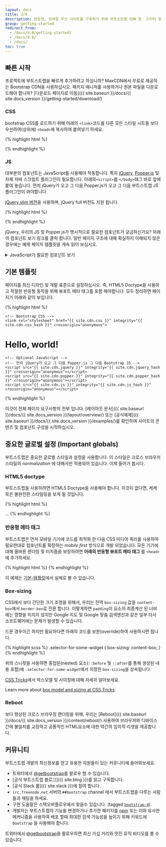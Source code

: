 ```yaml
---
layout: docs
title: 소개
description: 반응형, 모바일 우선 사이트를 구축하기 위해 부트스트랩 CDN 및  스타터 템플릿을 사용하여 세계에서 가장 인기 있는 프레임워크인 부트스트랩으로 시작하십시오.
group: getting-started
redirect_from:
  - /docs/4.0/getting-started/
  - /docs/4.0/
  - /docs/
toc: true
---
```




## 빠른 시작
프로젝트에 부트스트랩을 빠르게 추가하려고 하십니까? MaxCDN에서 무료로 제공하는 Bootstrap CDN을 사용하십시오. 패키지 매니저를 사용하거나 원본 파일을 다운로드해야 합니까?
[다운로드 페이지로 이동]({{ site.baseurl }}/docs/{{ site.docs_version }}/getting-started/download/)

### CSS

bootstrap CSS를  로드하기 위해  아래의 `<link>`코드를  다른 모든 스타일 시트들 보다 우선하여(상위에) `<head>`에 복사하여 붙여넣기 하세요.

{% highlight html %}
<link rel="stylesheet" href="{{ site.cdn.css }}" integrity="{{ site.cdn.css_hash }}" crossorigin="anonymous">
{% endhighlight %}

### JS

대부분의 컴포넌트는 JavaScript를 사용해야 작동합니다. 특히 [jQuery](https://jquery.com), [Popper.js](https://popper.js.org/) 및 자체 자바 스크립트 플러그인이 필요합니다. 아래의`<script>`를 `</body>`태그 바로 앞에 붙여 놓습니다. 먼저 jQuery가 오고 그 다음 Popper.js가 오고 그 다음 부트스트랩 JS 플러그인이 와야합니다.

[jQuery slim 버전](https://blog.jquery.com/2016/06/09/jquery-3-0-final-released/)을 사용하며, jQuery full 버전도 지원 됩니다.

{% highlight html %}
<script src="{{ site.cdn.jquery }}" integrity="{{ site.cdn.jquery_hash }}" crossorigin="anonymous"></script>
<script src="{{ site.cdn.popper }}" integrity="{{ site.cdn.popper_hash }}" crossorigin="anonymous"></script>
<script src="{{ site.cdn.js }}" integrity="{{ site.cdn.js_hash }}" crossorigin="anonymous"></script>
{% endhighlight %}

jQuery, 우리의 JS 및 Popper.js가 명시적으로 필요한 컴포넌트가 궁금하신가요?
아래의 컴포넌트 보기 링크를 클릭 합니다. 일반 페이지 구조에 대해 확실하지 이해되지 않은 경우에는 예제 페이지 템플릿을 계속 읽어 보십시오.

<details>
<summary class="text-primary mb-3">JavaScript가 필요한 컴포넌트 보기</summary>
{% markdown %}
- Alerts을 닫을때
- 토글링(toggling)을 위한 버튼 그리고 checkbox/radio의 작동
- 캐러셀(Carousel)에서 슬라이드의 동작과 컨트롤 그리고 지시자(indicators)
- 콘텐츠의 가시성 확보를 위한 접고 펼치기(Collapse)
- 드롭다운(Dropdown)의 표시와 위치지정 ([Popper.js](https://popper.js.org/)도 필요)
- 모달(Modal)의 표시 및 위치지정 그리고 스크롤 동작
- Navbar의 반응형 작동관련(Collapse)
- 툴팁(Tooltip)과 팝오버(popover)의 표시와 위치지정 ([Popper.js](https://popper.js.org/)도 필요)
- 스크롤스파이(Scrollspy)의 스크롤작동과 네이게이션 업데이트
{% endmarkdown %}
</details>

## 기본 템플릿

페이지를 최신 디자인 및 개발 표준으로 설정하십시오. 즉, HTML5 Doctype을 사용하고 적절한 반응형 동작을 위해 뷰포트 메타 태그를 포함 해야합니다. 모두 정리하면 페이지가 아래와 같이 보입니다.

{% highlight html %}
<!doctype html>
<html lang="ko">
  <head>
    <title>Hello, world!</title>
    <!-- meta tags 필요 -->
    <meta charset="utf-8">
    <meta name="viewport" content="width=device-width, initial-scale=1, shrink-to-fit=no">

    <!-- Bootstrap CSS -->
    <link rel="stylesheet" href="{{ site.cdn.css }}" integrity="{{ site.cdn.css_hash }}" crossorigin="anonymous">
  </head>
  <body>
    <h1>Hello, world!</h1>

    <!-- Optional JavaScript -->
    <!-- 먼저 jQuery가 오고 그 다음 Popper.js 그 다음 Bootstrap JS -->
    <script src="{{ site.cdn.jquery }}" integrity="{{ site.cdn.jquery_hash }}" crossorigin="anonymous"></script>
    <script src="{{ site.cdn.popper }}" integrity="{{ site.cdn.popper_hash }}" crossorigin="anonymous"></script>
    <script src="{{ site.cdn.js }}" integrity="{{ site.cdn.js_hash }}" crossorigin="anonymous"></script>
  </body>
</html>
{% endhighlight %}

이것이 전체 페이지 요구사항의 전부 입니다. [레이아웃 문서]({{ site.baseurl }}/docs/{{ site.docs_version }}/layout/overview/) 또는 [공식예제]({{ site.baseurl }}/docs/{{ site.docs_version }}/examples/)를 확인하여 사이트의 콘텐츠 및 컴포넌트 구성을 시작하십시오.

##  중요한 글로벌 설정 (Important globals)

부트스트랩은 중요한 글로벌 스타일과 설정을 사용합니다.
이 스타일은 크로스 브라우저 스타일의 *normalization* 에 대해서만 적용되어 있습니다. 이제 들어가 봅시다.


### HTML5 doctype

부트스트랩을 사용하려면 HTML5 Doctype을 사용해야 합니다. 이것이 없다면, 케케묵은 불완전한 스타일링을 보게 될 것입니다.

{% highlight html %}
<!doctype html>
<html lang="ko">
  ...
</html>
{% endhighlight %}

### 반응형 메타 태그

부트스트랩은 먼저 모바일 기기에 코드를 최적화 한 다음 CSS 미디어 쿼리를 사용하여 필요한대로 컴포넌트를 확장하는 *mobile first* 방식으로 개발 되었습니다.
모든 기기에 대해 올바른 렌더링 및 터치줌을 보장하려면 **아래의 반응형 뷰포트 메타 태그** 를 `<head>` 에 추가하세요.

{% highlight html %}
<meta name="viewport" content="width=device-width, initial-scale=1, shrink-to-fit=no">
{% endhighlight %}

이 예제는 [기본-템플릿](#기본-템플릿)에서 실제로 볼 수 있습니다.

### Box-sizing

CSS에서 보다 간단한 크기 조정을 위해서, 우리는 전역 `box-sizing` 값을 `content-box`에서 `border-box`로 전환 합니다.
이렇게하면 `padding`이 요소의 최종계산 된 너비에는 영향을 미치지 않지만 Google 지도 및 Google 맞춤 검색엔진과 같은 일부 타사 소프트웨어에는 문제가 발생할 수 있습니다.

드문 경우이긴 하지만 필요하다면 아래의 코드를 보완(override)하여 사용하시면 됩니다.

{% highlight scss %}
.selector-for-some-widget {
  box-sizing: content-box;
}
{% endhighlight %}

위의 스니핏을 사용하면 중첩된(nested) 요소(`::before` 및 `::after`를 통해 생성된 내용 포함)에 `.selector-for-some-widget`에서 지정한 `box-sizing`을 상속됩니다.

[CSS Tricks](https://css-tricks.com/box-sizing/)에서 박스모델 및 사이징에 대해 자세히 알아보세요.

Learn more about [box model and sizing at CSS Tricks](https://css-tricks.com/box-sizing/).

### Reboot

보다 향상된 크로스 브라우징 랜더링을 위해, 우리는 [Reboot]({{ site.baseurl }}/docs/{{ site.docs_version }}/content/reboot/) 사용하여 브라우저와 디바이스 간에 불일치를 교정하고 공통적인 HTML요소에 대한 약간의 임의적 리셋을 제공합니다.


## 커뮤니티

부트스트랩 개발의 최신정보를 얻고 유용한 자원들이 있는 커뮤니티에 들어와보세요.

-  트위터에서 [@getbootstrap](https://twitter.com/getbootstrap)를 팔로우 할 수 있습니다.
- [공식 부트스트랩 블로그]({{ site.blog }})를 읽고 구독합니다.
- [공식 Slack 룸]({{ site.slack }})에 참여 합니다.
- `irc.freenode.net` 서버의 `##bootstrap` channel 에서 부트스트랩을 다루는 사람들과 채팅을 하세요.
- 구현 도움말은 스택오버플로우에서 찾을수 있습니다. (tagged [`bootstrap-4`](https://stackoverflow.com/questions/tagged/bootstrap-4)).
- 개발자는 부트스트랩의 기능을 변경하거나 추가한 패키지를 [npm](https://www.npmjs.com/browse/keyword/bootstrap) 또는 이와 유사한 메커니즘을 사용하여 배포 할때 최대한 검색 가능성을 높이기 위해 키워드에 `bootstrap` 을 사용해야 합니다.

트위터에서 [@getbootstrap](https://twitter.com/getbootstrap)을 팔로우하면 최신 가십 거리와 멋진 뮤직 비디오를 볼 수 있습니다.
